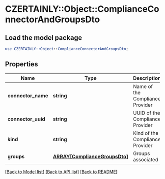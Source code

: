 # CZERTAINLY::Object::ComplianceConnectorAndGroupsDto

## Load the model package
```perl
use CZERTAINLY::Object::ComplianceConnectorAndGroupsDto;
```

## Properties
Name | Type | Description | Notes
------------ | ------------- | ------------- | -------------
**connector_name** | **string** | Name of the Compliance Provider | [optional] 
**connector_uuid** | **string** | UUID of the Compliance Provider | [optional] 
**kind** | **string** | Kind of the Compliance Provider | [optional] 
**groups** | [**ARRAY[ComplianceGroupsDto]**](ComplianceGroupsDto.md) | Groups associated | [optional] 

[[Back to Model list]](../README.md#documentation-for-models) [[Back to API list]](../README.md#documentation-for-api-endpoints) [[Back to README]](../README.md)


